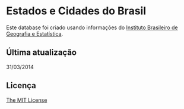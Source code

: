 # Estados e Cidades do Brasil

Este database foi criado usando informações do [Instituto Brasileiro de Geografia e Estatística](http://www.cidades.ibge.gov.br/).

## Última atualização
31/03/2014

## Licença

[The MIT License](http://magno.mit-license.org/)
